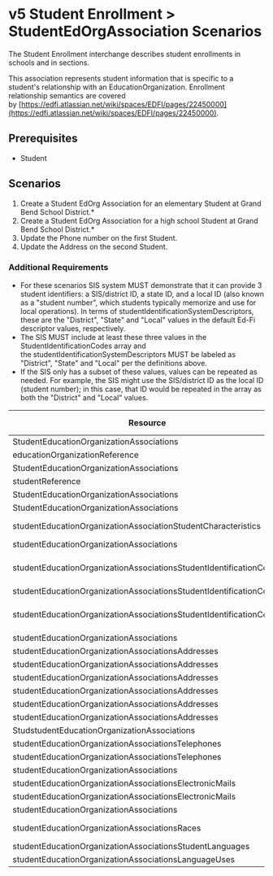 # v5 Student Enrollment > StudentEdOrgAssociation Scenarios

The Student Enrollment interchange describes student enrollments in schools and
in sections.

This association represents student information that is specific to a student's
relationship with an EducationOrganization. Enrollment relationship semantics
are covered
by [https://edfi.atlassian.net/wiki/spaces/EDFI/pages/22450000](https://edfi.atlassian.net/wiki/spaces/EDFI/pages/22450000).

## Prerequisites

* Student

## Scenarios

1. Create a Student EdOrg Association for an elementary Student at Grand Bend
    School District.\*
2. Create a Student EdOrg Association for a high school Student at Grand Bend
    School District.\*
3. Update the Phone number on the first Student.
4. Update the Address on the second Student.

### Additional Requirements

* For these scenarios SIS system MUST demonstrate that it can provide 3
    student identifiers: a SIS/district ID, a state ID, and a local ID (also
    known as a "student number", which students typically memorize and use for
    local operations). In terms of studentIdentificationSystemDescriptors, these
    are the "District", "State" and "Local" values in the default Ed-Fi
    descriptor values, respectively.
* The SIS MUST include at least these three values in the
    StudentIdentificationCodes array and
    the studentIdentificationSystemDescriptors MUST be labeled as "District",
    "State" and "Local" per the definitions above.
* If the SIS only has a subset of these values, values can be repeated as
    needed. For example, the SIS might use the SIS/district ID as the local ID
    (student number); in this case, that ID would be repeated in the array as
    both the "District" and "Local" values.

| **Resource** | **Property Name** | **Is Collection** | **Data Type** | **Required / Optional** | **Scenario 1  <br/>POST** | **Scenario 2  <br/>POST** | Scenario 3  <br/>POST/PUT | Scenario 4 POST/PUT |
| --- | --- | --- | --- | --- | --- | --- | --- | --- |
| StudentEducationOrganizationAssociations | educationOrganizationReference | FALSE | educationOrganizationReference | REQUIRED |     |     |     |     |
| educationOrganizationReference | educationOrganizationId | FALSE | integer | REQUIRED | 255901 | 255901 | 255901 | 255901 |
| StudentEducationOrganizationAssociations | studentReference | FALSE | studentReference | REQUIRED |     |     |     |     |
| studentReference | studentUniqueId | FALSE | string | REQUIRED | 111111 | 222222 | 111111 | 222222 |
| StudentEducationOrganizationAssociations | limitedEnglishProficiencyDescriptor | FALSE | limitedEnglishProficiencyDescriptor | REQUIRED | NotLimited | NotLimited | NotLimited | NotLimited |
| StudentEducationOrganizationAssociations | studentCharacteristics | TRUE | studentCharacteristics\[\] | REQUIRED |     |     |     |     |
| studentEducationOrganizationAssociationStudentCharacteristics | studentCharacteristicDescriptor | FALSE | studentCharacteristicDescriptor | REQUIRED | Immigrant | Economic Disadvantaged | Immigrant | Economic Disadvantaged |
| studentEducationOrganizationAssociations | StudentIdentificationCodes | TRUE | studentIdentificationCodes \[ \] | REQUIRED |     |     |     |     |
| studentEducationOrganizationAssociationsStudentIdentificationCodes | assigningOrganizationIdentificationCode | FALSE | string | REQUIRED | State, District, and Local (CONDITIONAL) | State, District, and Local (CONDITIONAL) | State, District, and Local (CONDITIONAL) | State, District, and Local (CONDITIONAL) |
| studentEducationOrganizationAssociationsStudentIdentificationCodes | identificationCode | FALSE | string | REQUIRED | \[system values\] | \[system values\] | \[system values\] | \[system values\] |
| studentEducationOrganizationAssociationsStudentIdentificationCodes | studentIdentificationSystemDescriptor | FALSE | studentIdentificationSystemDescriptor | REQUIRED | State, District, and Local (CONDITIONAL) | State, District, and Local (CONDITIONAL) | State, District, and Local (CONDITIONAL) | State, District, and Local (CONDITIONAL) |
| studentEducationOrganizationAssociations | sexDescriptor | FALSE | sexDescriptor | REQUIRED | Male | Female | Male | Female |
| studentEducationOrganizationAssociationsAddresses | addresses | TRUE | addresses\[\] | REQUIRED |     |     |     |     |
| studentEducationOrganizationAssociationsAddresses | addressTypeDescriptor | FALSE | addressTypeDescriptor | CONDITIONAL | Home | Home | Home | Home |
| studentEducationOrganizationAssociationsAddresses | city | FALSE | string | REQUIRED | Grand Bend | Grand Bend | Grand Bend | Grand Bend |
| studentEducationOrganizationAssociationsAddresses | postalCode | FALSE | string | REQUIRED | 78834 | 78834 | 78834 | 78834 |
| studentEducationOrganizationAssociationsAddresses | stateAbbreviationDescriptor | FALSE | stateAbbreviationDescriptor | REQUIRED | TX  | TX  | TX  | TX  |
| studentEducationOrganizationAssociationsAddresses | streetNumberName | FALSE | string | REQUIRED | 654 Mission Hills | 123 Cedar Street | 654 Mission Hills | **123 Cedar Circle** |
| StudstudentEducationOrganizationAssociations | telephones | TRUE | studentTelephone\[\] | REQUIRED |     |     |     |     |
| studentEducationOrganizationAssociationsTelephones | telephoneNumber | FALSE | string | REQUIRED | 111-222-3333 |     | **111-222-4444** |     |
| studentEducationOrganizationAssociationsTelephones | telephoneNumberTypeDescriptor | FALSE | telephoneNumberTypeDescriptor | REQUIRED | Home |     | Home |     |
| studentEducationOrganizationAssociations | electronicMails | TRUE | ElectronicMail\[\] | REQUIRED |     |     |     |     |
| studentEducationOrganizationAssociationsElectronicMails | electronicMailAddress | FALSE | string | REQUIRED | [Austin@edficert.org](mailto:Austin@edficert.org) | [Madison@edficert.org](mailto:Madison@edficert.org) | [Austin@edficert.org](mailto:Austin@edficert.org) | [Madison@edficert.org](mailto:Madison@edficert.org) |
| studentEducationOrganizationAssociationsElectronicMails | electronicMailTypeDescriptor | FALSE | electronicMailTypeDescriptor | REQUIRED | Other | Other | Other | Other |
| studentEducationOrganizationAssociations | hispanicLatinoEthnicity | FALSE | boolean | REQUIRED | FALSE | FALSE | FALSE | FALSE |
| studentEducationOrganizationAssociationsRaces | raceDescriptor | FALSE | raceDescriptor | REQUIRED | Black - African American | White | Black - African American | White |
| studentEducationOrganizationAssociationsStudentLanguages | languageDescriptor | FALSE | languageDescriptor | REQUIRED | spa |     | spa |     |
| studentEducationOrganizationAssociationsLanguageUses | languageUseDescriptor | FALSE | languageUseDescriptor | REQUIRED | Home language |     | Home language |     |
